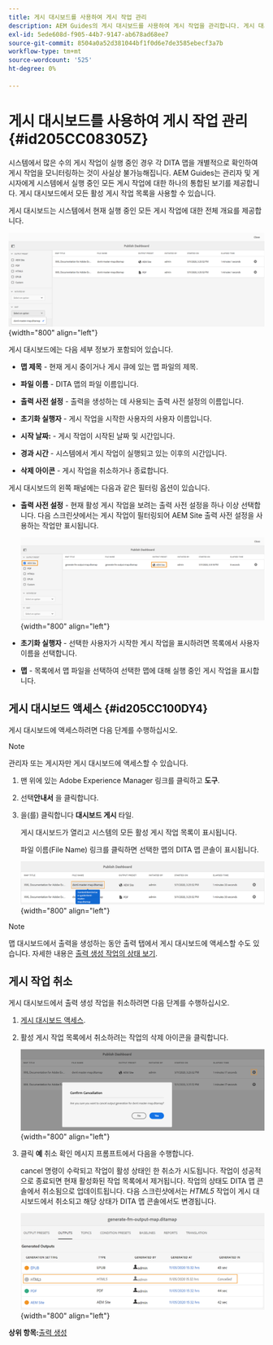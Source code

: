 ```yaml
---
title: 게시 대시보드를 사용하여 게시 작업 관리
description: AEM Guides의 게시 대시보드를 사용하여 게시 작업을 관리합니다. 게시 대시보드에 액세스하고 게시 작업을 취소하는 방법을 이해할 수 있습니다.
exl-id: 5ede608d-f905-44b7-9147-ab678ad68ee7
source-git-commit: 8504a0a52d381044bf1f0d6e7de3585ebecf3a7b
workflow-type: tm+mt
source-wordcount: '525'
ht-degree: 0%

---
```


# 게시 대시보드를 사용하여 게시 작업 관리 {#id205CC08305Z}

시스템에서 많은 수의 게시 작업이 실행 중인 경우 각 DITA 맵을 개별적으로 확인하여 게시 작업을 모니터링하는 것이 사실상 불가능해집니다. AEM Guides는 관리자 및 게시자에게 시스템에서 실행 중인 모든 게시 작업에 대한 하나의 통합된 보기를 제공합니다. 게시 대시보드에서 모든 활성 게시 작업 목록을 사용할 수 있습니다.

게시 대시보드는 시스템에서 현재 실행 중인 모든 게시 작업에 대한 전체 개요를 제공합니다.

![](images/publish-dashboard.png){width="800" align="left"}

게시 대시보드에는 다음 세부 정보가 포함되어 있습니다.

- **맵 제목** - 현재 게시 중이거나 게시 큐에 있는 맵 파일의 제목.

- **파일 이름** - DITA 맵의 파일 이름입니다.

- **출력 사전 설정** - 출력을 생성하는 데 사용되는 출력 사전 설정의 이름입니다.

- **초기화 실행자** - 게시 작업을 시작한 사용자의 사용자 이름입니다.

- **시작 날짜:** - 게시 작업이 시작된 날짜 및 시간입니다.

- **경과 시간** - 시스템에서 게시 작업이 실행되고 있는 이후의 시간입니다.

- **삭제 아이콘** - 게시 작업을 취소하거나 종료합니다.

게시 대시보드의 왼쪽 패널에는 다음과 같은 필터링 옵션이 있습니다.

- **출력 사전 설정** - 현재 활성 게시 작업을 보려는 출력 사전 설정을 하나 이상 선택합니다. 다음 스크린샷에서는 게시 작업이 필터링되어 AEM Site 출력 사전 설정을 사용하는 작업만 표시됩니다.

  ![](images/publish-dashboard-preset-filter.png){width="800" align="left"}

- **초기화 실행자** - 선택한 사용자가 시작한 게시 작업을 표시하려면 목록에서 사용자 이름을 선택합니다.

- **맵** - 목록에서 맵 파일을 선택하여 선택한 맵에 대해 실행 중인 게시 작업을 표시합니다.

## 게시 대시보드 액세스 {#id205CC100DY4}

게시 대시보드에 액세스하려면 다음 단계를 수행하십시오.

>[!NOTE]
>
> 관리자 또는 게시자만 게시 대시보드에 액세스할 수 있습니다.

1. 맨 위에 있는 Adobe Experience Manager 링크를 클릭하고 **도구**.

1. 선택&#x200B;**안내서** 을 클릭합니다.

1. 을(를) 클릭합니다 **대시보드 게시** 타일.

   게시 대시보드가 열리고 시스템의 모든 활성 게시 작업 목록이 표시됩니다.

   파일 이름(File Name) 링크를 클릭하면 선택한 맵의 DITA 맵 콘솔이 표시됩니다.

   ![](images/publish-dashboard-click-filename-link.png){width="800" align="left"}


>[!NOTE]
>
> 맵 대시보드에서 출력을 생성하는 동안 출력 탭에서 게시 대시보드에 액세스할 수도 있습니다. 자세한 내용은 [출력 생성 작업의 상태 보기](generate-output-for-a-dita-map.md#viewing_output_history).

## 게시 작업 취소

게시 대시보드에서 출력 생성 작업을 취소하려면 다음 단계를 수행하십시오.

1. [게시 대시보드 액세스](#id205CC100DY4).

1. 활성 게시 작업 목록에서 취소하려는 작업의 삭제 아이콘을 클릭합니다.

   ![](images/publish-dashboard-cancel-task.png){width="800" align="left"}

1. 클릭 **예** 취소 확인 메시지 프롬프트에서 다음을 수행합니다.

   cancel 명령이 수락되고 작업이 활성 상태인 한 취소가 시도됩니다. 작업이 성공적으로 종료되면 현재 활성화된 작업 목록에서 제거됩니다. 작업의 상태도 DITA 맵 콘솔에서 취소됨으로 업데이트됩니다. 다음 스크린샷에서는 *HTML5* 작업이 게시 대시보드에서 취소되고 해당 상태가 DITA 맵 콘솔에서도 변경됩니다.

   ![](images/cancelled-output-task.png){width="800" align="left"}


**상위 항목:**[&#x200B;출력 생성](generate-output.md)
